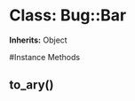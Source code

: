 # Class: Bug::Bar
**Inherits:** Object
    




#Instance Methods
## to_ary() [](#method-i-to_ary)

